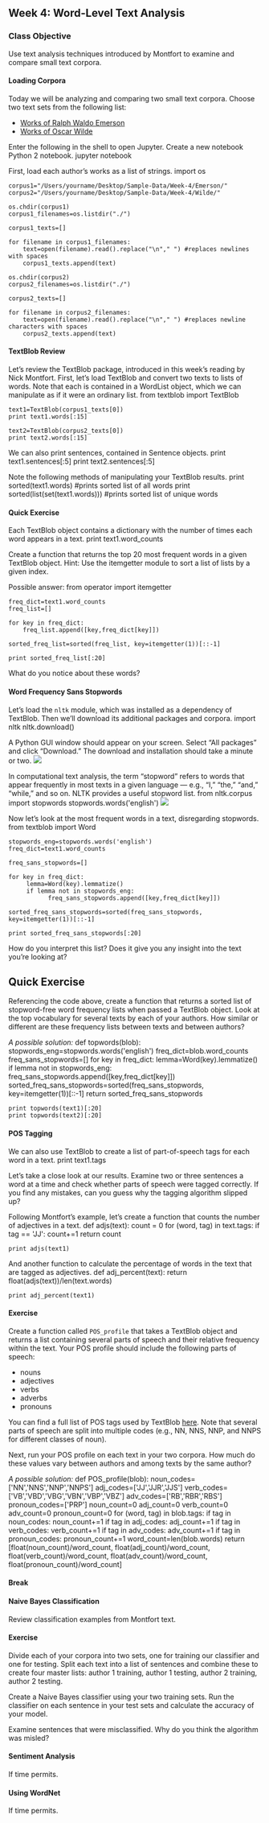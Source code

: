 ## Week 4: Word-Level Text Analysis


### Class Objective
Use text analysis techniques introduced by Montfort to examine and compare small text corpora.

#### Loading Corpora
Today we will be analyzing and comparing two small text corpora. Choose two text sets from the following list:
- [Works of Ralph Waldo Emerson](http://www.stephenmclaughlin.net/pcda/sample-data/week-4/Emerson.zip)
- [Works of Oscar Wilde](http://www.stephenmclaughlin.net/pcda/sample-data/week-4/Wilde.zip)

Enter the following in the shell to open Jupyter. Create a new notebook Python 2 notebook.
	jupyter notebook

First, load each author’s works as a list of strings.
	import os
	
	corpus1="/Users/yourname/Desktop/Sample-Data/Week-4/Emerson/"
	corpus2="/Users/yourname/Desktop/Sample-Data/Week-4/Wilde/"
	
	os.chdir(corpus1)
	corpus1_filenames=os.listdir("./")
	
	corpus1_texts=[]
	
	for filename in corpus1_filenames:
	    text=open(filename).read().replace("\n"," ") #replaces newlines with spaces
	    corpus1_texts.append(text)
	
	os.chdir(corpus2)
	corpus2_filenames=os.listdir("./")
	
	corpus2_texts=[]
	
	for filename in corpus2_filenames:
	    text=open(filename).read().replace("\n"," ") #replaces newline characters with spaces
	    corpus2_texts.append(text)

#### TextBlob Review
Let’s review the TextBlob package, introduced in this week’s reading by Nick Montfort. First, let’s load TextBlob and convert two texts to lists of words. Note that each is contained in a WordList object, which we can manipulate as if it were an ordinary list.
	from textblob import TextBlob
	
	text1=TextBlob(corpus1_texts[0])
	print text1.words[:15]
	
	text2=TextBlob(corpus2_texts[0])
	print text2.words[:15]

We can also print sentences, contained in Sentence objects.
	print text1.sentences[:5]
	print text2.sentences[:5]

Note the following methods of manipulating your TextBlob results.
	print sorted(text1.words) #prints sorted list of all words
	print sorted(list(set(text1.words))) #prints sorted list of unique words



#### Quick Exercise
Each TextBlob object contains a dictionary with the number of times each word appears in a text. 
	print text1.word_counts

Create a function that returns the top 20 most frequent words in a given TextBlob object. Hint: Use the itemgetter module to sort a list of lists by a given index.

Possible answer:
	from operator import itemgetter
	
	freq_dict=text1.word_counts
	freq_list=[]
	
	for key in freq_dict:
	    freq_list.append([key,freq_dict[key]])
	
	sorted_freq_list=sorted(freq_list, key=itemgetter(1))[::-1]
	
	print sorted_freq_list[:20]

What do you notice about these words?

#### Word Frequency Sans Stopwords
Let’s load the `nltk` module, which was installed as a dependency of TextBlob. Then we’ll download its additional packages and corpora.
	import nltk
	nltk.download()

A Python GUI window should appear on your screen. Select “All packages” and click “Download.” The download and installation should take a minute or two.
![](week/4/Image-0.png)

In computational text analysis, the term “stopword” refers to words that appear frequently in most texts in a given language — e.g., “I,” “the,” “and,” “while,” and so on. NLTK provides a useful stopword list.
	from nltk.corpus import stopwords
	stopwords.words('english')
![](week/4/Image-1.png)


Now let’s look at the most frequent words in a text, disregarding stopwords.
	from textblob import Word
	
	stopwords_eng=stopwords.words('english')
	freq_dict=text1.word_counts
	
	freq_sans_stopwords=[]
	
	for key in freq_dict:
	     lemma=Word(key).lemmatize()
	     if lemma not in stopwords_eng:
	           freq_sans_stopwords.append([key,freq_dict[key]])
	
	sorted_freq_sans_stopwords=sorted(freq_sans_stopwords, key=itemgetter(1))[::-1]
	
	print sorted_freq_sans_stopwords[:20]

How do you interpret this list? Does it give you any insight into the text you’re looking at?


## Quick Exercise
Referencing the code above, create a function that returns a sorted list of stopword-free word frequency lists when passed a TextBlob object. Look at the top vocabulary for several texts by each of your authors. How similar or different are these frequency lists between texts and between authors?

_A possible solution:_
	def topwords(blob):
	    stopwords_eng=stopwords.words('english')
	    freq_dict=blob.word_counts
	    freq_sans_stopwords=[]
	    for key in freq_dict:
	        lemma=Word(key).lemmatize()
	        if lemma not in stopwords_eng:
	            freq_sans_stopwords.append([key,freq_dict[key]])
	    sorted_freq_sans_stopwords=sorted(freq_sans_stopwords, key=itemgetter(1))[::-1]
	    return sorted_freq_sans_stopwords
	
	print topwords(text1)[:20]
	print topwords(text2)[:20]

#### POS Tagging
We can also use TextBlob to create a list of part-of-speech tags for each word in a text.
	print text1.tags

Let’s take a close look at our results. Examine two or three sentences a word at a time and check whether parts of speech were tagged correctly. If you find any mistakes, can you guess why the tagging algorithm slipped up?

Following Montfort’s example, let’s create a function that counts the number of adjectives in a text.
	def adjs(text):
	    count = 0
	    for (word, tag) in text.tags:
	        if tag == 'JJ':
	            count+=1
	    return count
	
	print adjs(text1)

And another function to calculate the percentage of words in the text that are tagged as adjectives.
	def adj_percent(text):
	    return float(adjs(text))/len(text.words)
	
	print adj_percent(text1)

#### Exercise
Create a function called `POS_profile` that takes a TextBlob object and returns a list containing several parts of speech and their relative frequency within the text. Your POS profile should include the following parts of speech:
- nouns
- adjectives
- verbs
- adverbs
- pronouns

You can find a full list of POS tags used by TextBlob [here](https://www.ling.upenn.edu/courses/Fall_2003/ling001/penn_treebank_pos.html). Note that several parts of speech are split into multiple codes (e.g., NN, NNS, NNP, and NNPS for different classes of noun).

Next, run your POS profile on each text in your two corpora. How much do these values vary between authors and among texts by the same author?

_A possible solution:_
	def POS_profile(blob):
	    noun_codes=['NN','NNS','NNP','NNPS']
	    adj_codes=['JJ','JJR','JJS']
	    verb_codes=['VB','VBD','VBG','VBN','VBP','VBZ']
	    adv_codes=['RB','RBR','RBS']
	    pronoun_codes=['PRP']
	    noun_count=0
	    adj_count=0
	    verb_count=0
	    adv_count=0
	    pronoun_count=0
	    for (word, tag) in blob.tags:
	        if tag in noun_codes: noun_count+=1
	        if tag in adj_codes: adj_count+=1
	        if tag in verb_codes: verb_count+=1
	        if tag in adv_codes: adv_count+=1
	        if tag in pronoun_codes: pronoun_count+=1
	    word_count=len(blob.words)
	    return [float(noun_count)/word_count, float(adj_count)/word_count, float(verb_count)/word_count, float(adv_count)/word_count, float(pronoun_count)/word_count]

#### Break

#### Naive Bayes Classification
Review classification examples from Montfort text.

#### Exercise
Divide each of your corpora into two sets, one for training our classifier and one for testing. Split each text into a list of sentences and combine these to create four master lists: author 1 training, author 1 testing, author 2 training, author 2 testing.

Create a Naive Bayes classifier using your two training sets. Run the classifier on each sentence in your test sets and calculate the accuracy of your model.

Examine sentences that were misclassified. Why do you think the algorithm was misled?

#### Sentiment Analysis
If time permits.

#### Using WordNet
If time permits.
